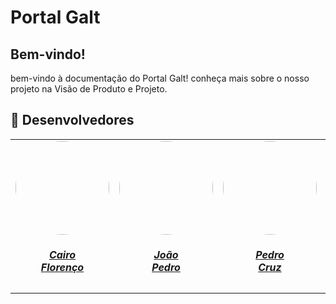 # Portal Galt

## Bem-vindo!
bem-vindo à documentação do Portal Galt! conheça mais sobre o nosso projeto na Visão de Produto e Projeto.

## 👥 Desenvolvedores

<center>
    <table style="margin-left: auto; margin-right: auto;">
        <tr>
            <td align="center">
                <a href="https://github.com/CA1RO">
                    <img style="border-radius: 50%;" src="https://github.com/CA1RO.png" width="150px;"/>
                    <h5 class="text-center">Cairo<br>Florenço</h5>
                </a>
            </td>
            <td align="center">
                <a href="https://github.com/JoaoPedrooSS">
                    <img style="border-radius: 50%;" src="https://github.com/JoaoPedrooSS.png" width="150px;"/>
                    <h5 class="text-center">João<br>Pedro</h5>
                </a>
            </td>
            <td align="center">
                <a href="https://github.com/pfc15">
                    <img style="border-radius: 50%;" src="https://github.com/pfc15.png" width="150px;"/>
                    <h5 class="text-center">Pedro<br>Cruz</h5>
                </a>
            </td>
            <td align="center">
                <a href="https://github.com/paolaalim">
                    <img style="border-radius: 50%;" src="https://github.com/paolaalim.png" width="150px;"/>
                    <h5 class="text-center">Paola<br>Nascimento</h5>
                </a>
            </td>
            <td align="center">
                <a href="https://github.com/BrunoOLiveirax">
                    <img style="border-radius: 50%;" src="https://github.com/BrunoOLiveirax.png" width="150px;"/>
                    <h5 class="text-center">Bruno<br>Oliveira</h5>
                </a>
            </td>
    </table>

</center>